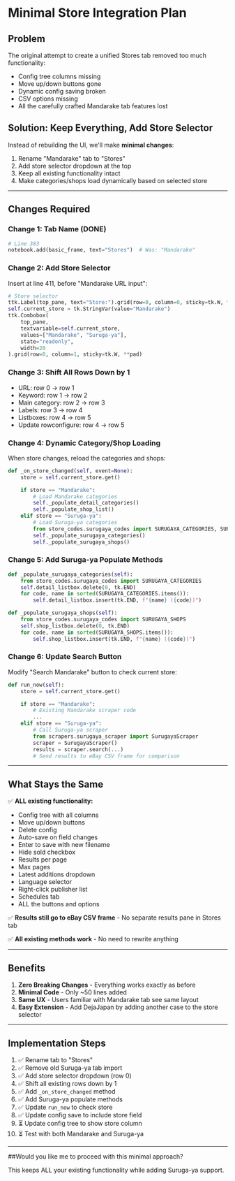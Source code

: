 # Minimal Store Integration Plan

## Problem

The original attempt to create a unified Stores tab removed too much functionality:
- Config tree columns missing
- Move up/down buttons gone
- Dynamic config saving broken
- CSV options missing
- All the carefully crafted Mandarake tab features lost

## Solution: Keep Everything, Add Store Selector

Instead of rebuilding the UI, we'll make **minimal changes**:
1. Rename "Mandarake" tab to "Stores"
2. Add store selector dropdown at the top
3. Keep all existing functionality intact
4. Make categories/shops load dynamically based on selected store

---

## Changes Required

### Change 1: Tab Name (DONE)
```python
# Line 383
notebook.add(basic_frame, text="Stores")  # Was: "Mandarake"
```

### Change 2: Add Store Selector
Insert at line 411, before "Mandarake URL input":

```python
# Store selector
ttk.Label(top_pane, text="Store:").grid(row=0, column=0, sticky=tk.W, **pad)
self.current_store = tk.StringVar(value="Mandarake")
ttk.Combobox(
    top_pane,
    textvariable=self.current_store,
    values=["Mandarake", "Suruga-ya"],
    state="readonly",
    width=20
).grid(row=0, column=1, sticky=tk.W, **pad)
```

### Change 3: Shift All Rows Down by 1
- URL: row 0 → row 1
- Keyword: row 1 → row 2
- Main category: row 2 → row 3
- Labels: row 3 → row 4
- Listboxes: row 4 → row 5
- Update rowconfigure: row 4 → row 5

### Change 4: Dynamic Category/Shop Loading
When store changes, reload the categories and shops:

```python
def _on_store_changed(self, event=None):
    store = self.current_store.get()

    if store == "Mandarake":
        # Load Mandarake categories
        self._populate_detail_categories()
        self._populate_shop_list()
    elif store == "Suruga-ya":
        # Load Suruga-ya categories
        from store_codes.surugaya_codes import SURUGAYA_CATEGORIES, SURUGAYA_SHOPS
        self._populate_surugaya_categories()
        self._populate_surugaya_shops()
```

### Change 5: Add Suruga-ya Populate Methods
```python
def _populate_surugaya_categories(self):
    from store_codes.surugaya_codes import SURUGAYA_CATEGORIES
    self.detail_listbox.delete(0, tk.END)
    for code, name in sorted(SURUGAYA_CATEGORIES.items()):
        self.detail_listbox.insert(tk.END, f"{name} ({code})")

def _populate_surugaya_shops(self):
    from store_codes.surugaya_codes import SURUGAYA_SHOPS
    self.shop_listbox.delete(0, tk.END)
    for code, name in sorted(SURUGAYA_SHOPS.items()):
        self.shop_listbox.insert(tk.END, f"{name} ({code})")
```

### Change 6: Update Search Button
Modify "Search Mandarake" button to check current store:

```python
def run_now(self):
    store = self.current_store.get()

    if store == "Mandarake":
        # Existing Mandarake scraper code
        ...
    elif store == "Suruga-ya":
        # Call Suruga-ya scraper
        from scrapers.surugaya_scraper import SurugayaScraper
        scraper = SurugayaScraper()
        results = scraper.search(...)
        # Send results to eBay CSV frame for comparison
```

---

## What Stays the Same

✅ **ALL existing functionality:**
- Config tree with all columns
- Move up/down buttons
- Delete config
- Auto-save on field changes
- Enter to save with new filename
- Hide sold checkbox
- Results per page
- Max pages
- Latest additions dropdown
- Language selector
- Right-click publisher list
- Schedules tab
- ALL the buttons and options

✅ **Results still go to eBay CSV frame** - No separate results pane in Stores tab

✅ **All existing methods work** - No need to rewrite anything

---

## Benefits

1. **Zero Breaking Changes** - Everything works exactly as before
2. **Minimal Code** - Only ~50 lines added
3. **Same UX** - Users familiar with Mandarake tab see same layout
4. **Easy Extension** - Add DejaJapan by adding another case to the store selector

---

## Implementation Steps

1. ✅ Rename tab to "Stores"
2. ✅ Remove old Suruga-ya tab import
3. ✅ Add store selector dropdown (row 0)
4. ✅ Shift all existing rows down by 1
5. ✅ Add `_on_store_changed` method
6. ✅ Add Suruga-ya populate methods
7. ✅ Update `run_now` to check store
8. ✅ Update config save to include store field
9. ⏳ Update config tree to show store column
10. ⏳ Test with both Mandarake and Suruga-ya

---

##Would you like me to proceed with this minimal approach?

This keeps ALL your existing functionality while adding Suruga-ya support.
